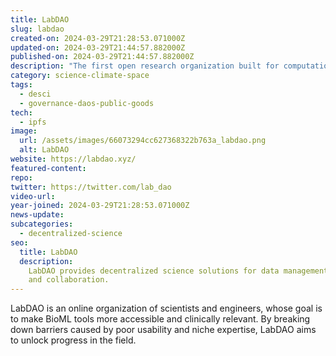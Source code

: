 ```yaml
---
title: LabDAO
slug: labdao
created-on: 2024-03-29T21:28:53.071000Z
updated-on: 2024-03-29T21:44:57.882000Z
published-on: 2024-03-29T21:44:57.882000Z
description: "The first open research organization built for computational life sciences"
category: science-climate-space
tags:
  - desci
  - governance-daos-public-goods
tech:
  - ipfs
image:
  url: /assets/images/66073294cc627368322b763a_labdao.png
  alt: LabDAO
website: https://labdao.xyz/
featured-content:
repo:
twitter: https://twitter.com/lab_dao
video-url:
year-joined: 2024-03-29T21:28:53.071000Z
news-update:
subcategories:
  - decentralized-science
seo:
  title: LabDAO
  description:
    LabDAO provides decentralized science solutions for data management
    and collaboration.
---
```


LabDAO is an online organization of scientists and engineers, whose goal is to make BioML tools more accessible and clinically relevant. By breaking down barriers caused by poor usability and niche expertise, LabDAO aims to unlock progress in the field.
